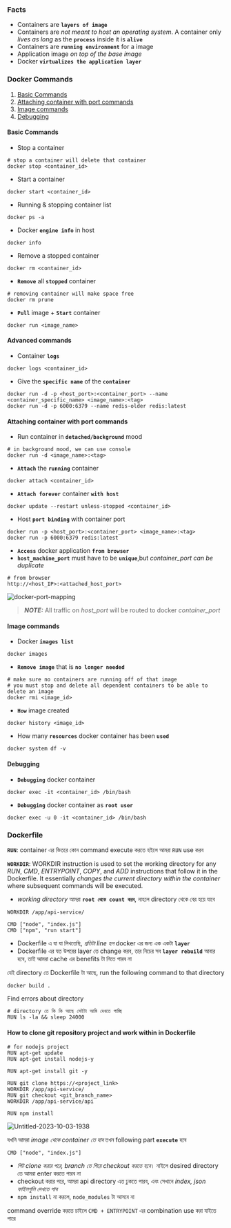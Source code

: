 ### Facts

- Containers are **`layers of image`**
- Containers are _not meant to host an operating system_. A container only _lives as long_ as the **`process`** inside it is **`alive`**
- Containers are **`running environment`** for a image
- Application image _on top of the base image_
- Docker **`virtualizes the application layer`**


### Docker Commands

1. [Basic Commands](#basic-commands)
2. [Attaching container with port commands](#attaching-container-with-port-commands)
3. [Image commands](#image-commands)
4. [Debugging](#debugging)

#### Basic Commands

- Stop a container 
```
# stop a container will delete that container
docker stop <container_id>
```

- Start a container 
```
docker start <container_id>
```
- Running & stopping container list 
```
docker ps -a
```
- Docker **`engine info`** in host
```
docker info
```

- Remove a stopped container
```
docker rm <container_id>
```
- **`Remove`** all **`stopped`** container
```
# removing container will make space free
docker rm prune
```

- **`Pull`** image + **`Start`** container  

```
docker run <image_name>
```
#### Advanced commands

- Container **`logs`**
```
docker logs <container_id>
```
- Give the **`specific name`** of the **`container`**
```
docker run -d -p <host_port>:<container_port> --name <container_specific_name> <image_name>:<tag>
docker run -d -p 6000:6379 --name redis-older redis:latest
```

#### Attaching container with port commands

- Run container in **`detached/background`** mood
```
# in background mood, we can use console
docker run -d <image_name>:<tag>
```

- **`Attach`** the **`running`** container 

```
docker attach <container_id>
```

- **`Attach forever`** container **`with host`**
```
docker update --restart unless-stopped <container_id>
```


- Host **`port binding`** with container port
```
docker run -p <host_port>:<container_port> <image_name>:<tag>
docker run -p 6000:6379 redis:latest
```  

- **`Access`** docker application **`from browser`**
- **`host_machine_port`** must have to be **`unique`**,but _container_port can be duplicate_
```
# from browser
http://<host_IP>:<attached_host_port>
```
![docker-port-mapping](https://github.com/Mohsem35/DevOps/assets/58659448/a4c657b6-c585-4d9a-8733-3f882bffbf66)

> **_NOTE:_**  All traffic on _host_port_ will be routed to docker _container_port_


#### Image commands

- Docker **`images list`**
```
docker images
```

- **`Remove image`** that is **`no longer needed`**
```
# make sure no containers are running off of that image
# you must stop and delete all dependent containers to be able to delete an image
docker rmi <image_id>
```

- **`How`** image created
```
docker history <image_id>
```

- How many **`resources`** docker container has been **`used`**
```
docker system df -v
```

#### Debugging

- **`Debugging`** docker container
```
docker exec -it <container_id> /bin/bash
```
- **`Debugging`** docker container as **`root user`**
```
docker exec -u 0 -it <container_id> /bin/bash
```

### Dockerfile

**`RUN`**: container এর ভিতরে কোন command execute করতে হইলে আমরা `RUN` use করব

**`WORKDIR`**: WORKDIR instruction is used to set the working directory for any _RUN_, _CMD_, _ENTRYPOINT_, _COPY_, and _ADD_ instructions that follow it in the Dockerfile. It essentially _changes the current directory within the container_ where subsequent commands will be executed.

- _working directory_ আমরা **`root থেকে count করব`**, নাহলে directory থেকে বের হয়ে যাবে  

```
WORKDIR /app/api-service/
```

```
CMD ["node", "index.js"]
CMD ["npm", "run start"]
```

- Dockerfile এ যা যা লিখতেছি, _প্রতিটা line হল_ docker এর জন্য এক একটা **`layer`**
- Dockerfile এর যত উপরের layer তে change করব, তার নিচের সব **`layer rebuild`** আবার হবে, তাই আমরা cache এর benefits টা নিতে পারব না 


যেই directory তে Dockerfile টা আছে, run the following command to that directory 

```
docker build .
```

Find errors about directory 
```
# directory তে কি কি আছে সেইটা আমি দেখতে পাচ্ছি 
RUN ls -la && sleep 24000 
```

#### How to clone git repository project and work within in Dockerfile

```
# for nodejs project
RUN apt-get update
RUN apt-get install nodejs-y

RUN apt-get install git -y

RUN git clone https://<project_link>
WORKDIR /app/api-service/
RUN git checkout <git_branch_name>      
WORKDIR /app/api-service/api

RUN npm install 
```
![Untitled-2023-10-03-1938](https://github.com/Mohsem35/DevOps/assets/58659448/2dd3a8d0-2feb-4d52-88de-16383bb8d433)

যখনি আমরা _image থেকে container তে যাব_ তখন following part **`execute`** হবে 

```
CMD ["node", "index.js"]
```

- _গিট clone করার পরে, branch তে গিয়ে checkout করতে হবে_। নাইলে desired directory তে আমরা enter করতে পারব না
- checkout করার পরে, আমরা api directory এত ঢুকতে পারব, এবং সেখানে _index, json ফাইলগুলি দেখতে পাব_
- `npm install` না করলে, `node_modules` টা আসবে না

command override করতে চাইলে `CMD + ENTRYPOINT` এর combination use করা যাইতে পারে
